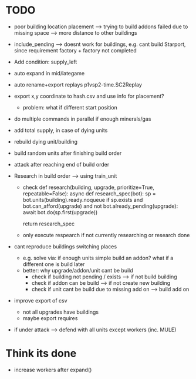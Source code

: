 # TODO

- poor building location placement --> trying to build addons failed due to missing space --> more distance to other buildings
- include_pending --> doesnt work for buildings, e.g. cant build Starport, since requirement factory + factory not completed
- Add condition: supply_left

- auto expand in mid/lategame



- auto rename+export replays p1vsp2-time.SC2Replay


- export x,y coordinate to hash.csv and use info for placement?
  - problem: what if different start position

- do multiple commands in parallel if enough minerals/gas

- add total supply, in case of dying units

- rebuild dying unit/building

- build random units after finishing build order

- attack after reaching end of build order

- Research in build order --> using train_unit
	- check
	def research(building, upgrade, prioritize=True, repeatable=False):
		async def research_spec(bot):
			sp = bot.units(building).ready.noqueue
			if sp.exists and bot.can_afford(upgrade) and not bot.already_pending(upgrade):
				await bot.do(sp.first(upgrade))

		return research_spec
	- only execute respearch if not currently researching or research done 

- cant reproduce buildings switching places
  - e.g. solve via: if enough units simple build an addon? what if a different one is build later
  - better: why upgrade/addon/unit cant be build 
    - check if building not pending / exists --> if not build building
    - check if addon can be build --> if not create new building
    - check if unit cant be build due to missing add on --> build add on

- improve export of csv
  - not all upgrades have buildings
  - maybe export requires

- if under attack --> defend with all units except workers (inc. MULE)

# Think its done

- increase workers after expand()

